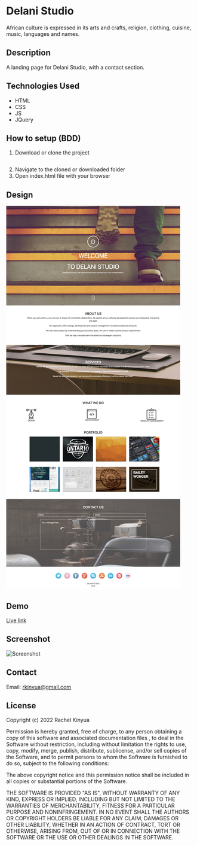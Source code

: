 # Delani Studio
African culture is expressed in its arts and crafts, religion, clothing, cuisine, music, languages and names.


## Description
A landing page for Delani Studio, with a contact section.

## Technologies Used
* HTML
* CSS
* JS
* JQuery

## How to setup (BDD)

1. Download or clone the project
``` git clone https://github.com/rkinyua5/Delani-Stuio.git
```
2. Navigate to the cloned or downloaded folder
3. Open index.html file with your browser

## Design

![Design](./screenshots/design.jpg)

## Demo
[Live link](https://rkinyua5.github.io/Delani-Studio/)

## Screenshot
![Screenshot](./screenshots/screenshot.png)

## Contact

Email: rkinyua@gmail.com

## License
Copyright (c) 2022 Rachel Kinyua

Permission is hereby granted, free of charge, to any person obtaining a copy
of this software and associated documentation files , to deal
in the Software without restriction, including without limitation the rights
to use, copy, modify, merge, publish, distribute, sublicense, and/or sell
copies of the Software, and to permit persons to whom the Software is
furnished to do so, subject to the following conditions:

The above copyright notice and this permission notice shall be included in all
copies or substantial portions of the Software.

THE SOFTWARE IS PROVIDED "AS IS", WITHOUT WARRANTY OF ANY KIND, EXPRESS OR
IMPLIED, INCLUDING BUT NOT LIMITED TO THE WARRANTIES OF MERCHANTABILITY,
FITNESS FOR A PARTICULAR PURPOSE AND NONINFRINGEMENT. IN NO EVENT SHALL THE
AUTHORS OR COPYRIGHT HOLDERS BE LIABLE FOR ANY CLAIM, DAMAGES OR OTHER
LIABILITY, WHETHER IN AN ACTION OF CONTRACT, TORT OR OTHERWISE, ARISING FROM,
OUT OF OR IN CONNECTION WITH THE SOFTWARE OR THE USE OR OTHER DEALINGS IN THE
SOFTWARE.
